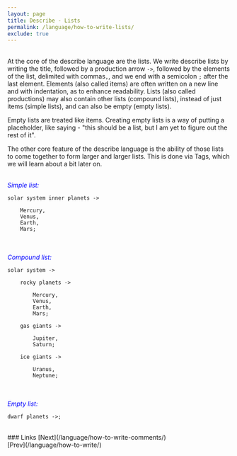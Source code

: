 ```yaml
---
layout: page
title: Describe - Lists
permalink: /language/how-to-write-lists/
exclude: true
---
```

<br>At the core of the describe language are the lists. We write describe lists by writing the title, followed by a production arrow ```->```, followed by the elements of the list, delimited with commas```,```, and we end with a semicolon ```;``` after the last element. Elements (also called items) are often written on a new line and with indentation, as to enhance readability. Lists (also called productions) may also contain other lists (compound lists), instead of just items (simple lists), and can also be empty (empty lists).

Empty lists are treated like items. Creating empty lists is a way of putting a placeholder, like saying - "this should be a list, but I am yet to figure out the rest of it".

The other core feature of the describe language is the ability of those lists to come together to form larger and larger lists. This is done via Tags, which we will learn about a bit later on.<br><br>


<span style="color:blue">_Simple list:_</span>
```
solar system inner planets ->

	Mercury,
	Venus,
	Earth,
	Mars;
```
<br><br>
<span style="color:blue">_Compound list:_</span>
```
solar system ->

	rocky planets ->

		Mercury,
		Venus,
		Earth,
		Mars;

	gas giants ->

		Jupiter,
		Saturn;

	ice giants ->

		Uranus,
		Neptune;
```
<br><br>
<span style="color:blue">_Empty list:_</span>
```
dwarf planets ->;
```

<br>
### Links
[Next](/language/how-to-write-comments/)<br>
[Prev](/language/how-to-write/)
